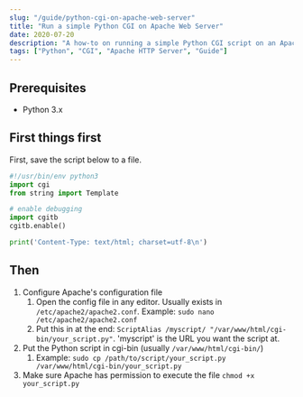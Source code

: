 ```yaml
---
slug: "/guide/python-cgi-on-apache-web-server"
title: "Run a simple Python CGI on Apache Web Server"
date: 2020-07-20
description: "A how-to on running a simple Python CGI script on an Apache HTTP Web Server"
tags: ["Python", "CGI", "Apache HTTP Server", "Guide"]
---
```


## Prerequisites

* Python 3.x

## First things first
First, save the script below to a file.

```python
#!/usr/bin/env python3
import cgi
from string import Template

# enable debugging
import cgitb
cgitb.enable()

print('Content-Type: text/html; charset=utf-8\n')
```

## Then

1. Configure Apache's configuration file
    1. Open the config file in any editor. Usually exists in `/etc/apache2/apache2.conf`. Example: `sudo nano /etc/apache2/apache2.conf`
    2. Put this in at the end: `ScriptAlias /myscript/ "/var/www/html/cgi-bin/your_script.py"`. 'myscript' is the URL you want the script at.
2. Put the Python script in cgi-bin (usually `/var/www/html/cgi-bin/`)
    1. Example: `sudo cp /path/to/script/your_script.py /var/www/html/cgi-bin/your_script.py`
3. Make sure Apache has permission to execute the file `chmod +x your_script.py`
